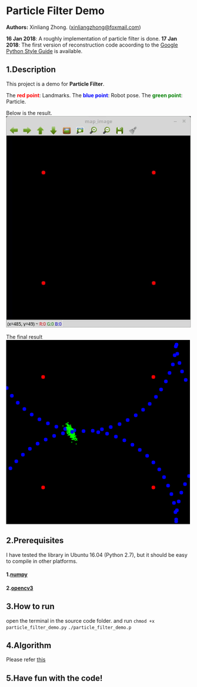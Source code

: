 # Particle Filter Demo
**Authors:** Xinliang Zhong. (xinliangzhong@foxmail.com)

**16 Jan 2018**: A roughly implementation of particle filter is done.
**17 Jan 2018**: The first version of reconstruction code acoording to the [Google Python Style Guide](https://google.github.io/styleguide/pyguide.html) is available.

## 1.Description
This project is a demo for **Particle Filter**.

The <font color=red>**red point**</font>: Landmarks.
The <font color=blue>**blue point**</font>: Robot pose.
The <font color=green>**green point**</font>: Particle.


Below is the result.
![](demo.gif)

The final result
![](result1.png)

## 2.Prerequisites
I have tested the library in Ubuntu 16.04 (Python 2.7), but it should be easy to compile in other platforms.

#### 1.[numpy](http://www.numpy.org/)
#### 2.[opencv3](https://opencv.org/)

## 3.How to run
open the terminal in the source code folder. and run
`chmod +x particle_filter_demo.py`
`./particle_filter_demo.p`

## 4.Algorithm
Please refer [this](https://en.wikipedia.org/wiki/Particle_filter)


## 5.Have fun with the code!


